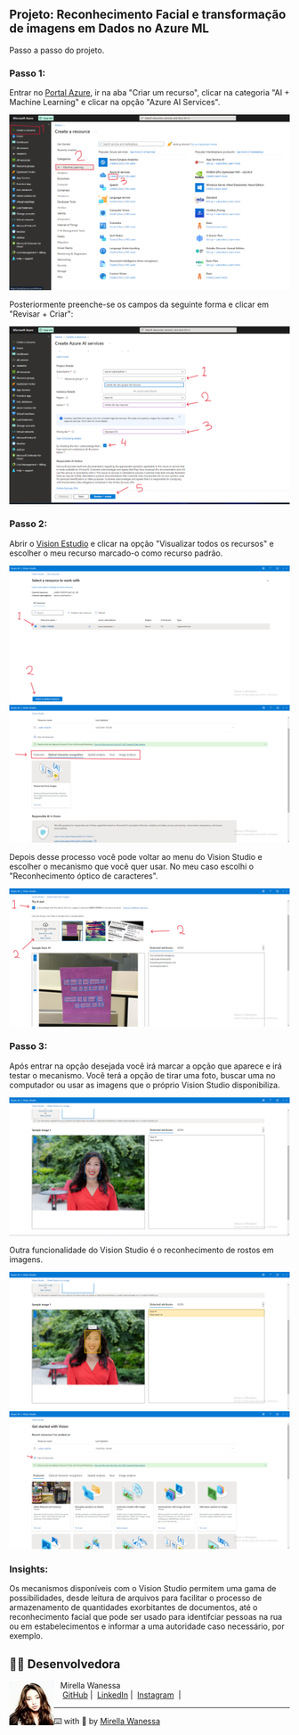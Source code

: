 ## Projeto: Reconhecimento Facial e transformação de imagens em Dados no Azure ML

Passo a passo do projeto.

### Passo 1:

Entrar no [Portal Azure](https://portal.azure.com/#home), ir na aba "Criar um recurso", clicar na categoria "AI + Machine Learning" e clicar na opção "Azure AI Services".

<img src="https://github.com/Mirellawanessa/Azure-AI-Fundamentals/blob/main/Reconhecimento-Facial-e-transformacao-de-imagens-em-Dados-no-Azure-ML/imagens/passo%201,%20parte%201.png?raw=true">

Posteriormente preenche-se os campos da seguinte forma e clicar em "Revisar + Criar":

<img src="https://github.com/Mirellawanessa/Azure-AI-Fundamentals/blob/main/Reconhecimento-Facial-e-transformacao-de-imagens-em-Dados-no-Azure-ML/imagens/passo%201,%20parte%202.png?raw=true">

### Passo 2:

Abrir o [Vision Estudio](https://portal.vision.cognitive.azure.com/gallery/featured) e clicar na opção "Visualizar todos os recursos" e escolher o meu recurso marcado-o como recurso padrão.

<img src="https://github.com/Mirellawanessa/Azure-AI-Fundamentals/blob/main/Reconhecimento-Facial-e-transformacao-de-imagens-em-Dados-no-Azure-ML/imagens/passo%202,%20parte%202.png?raw=true">


<img src="https://github.com/Mirellawanessa/Azure-AI-Fundamentals/blob/main/Reconhecimento-Facial-e-transformacao-de-imagens-em-Dados-no-Azure-ML/imagens/passo%202,%20parte%203.png?raw=true">

Depois desse processo você pode voltar ao menu do Vision Studio e escolher o mecanismo que você quer usar. No meu caso escolhi o "Reconhecimento óptico de caracteres".

<img src="https://github.com/Mirellawanessa/Azure-AI-Fundamentals/blob/main/Reconhecimento-Facial-e-transformacao-de-imagens-em-Dados-no-Azure-ML/imagens/passo%203,%20parte%201.png?raw=true">

### Passo 3:

Após entrar na opção desejada você irá marcar a opção que aparece e irá testar o mecanismo. Você terá a opção de tirar uma foto, buscar uma no computador ou usar as imagens que o próprio Vision Studio disponibiliza.

<img src="https://github.com/Mirellawanessa/Azure-AI-Fundamentals/blob/main/Reconhecimento-Facial-e-transformacao-de-imagens-em-Dados-no-Azure-ML/imagens/passo%203,%20parte%202.png?raw=true">

Outra funcionalidade do Vision Studio é o reconhecimento de rostos em imagens.

<img src="https://github.com/Mirellawanessa/Azure-AI-Fundamentals/blob/main/Reconhecimento-Facial-e-transformacao-de-imagens-em-Dados-no-Azure-ML/imagens/passo%203,%20parte%203.png?raw=true">

<img src="https://github.com/Mirellawanessa/Azure-AI-Fundamentals/blob/main/Reconhecimento-Facial-e-transformacao-de-imagens-em-Dados-no-Azure-ML/imagens/passo2,%20parte%201.png?raw=true">

### Insights:

Os mecanismos disponíveis com o Vision Studio permitem uma gama de possibilidades, desde leitura de arquivos para facilitar o processo de armazenamento de quantidades exorbitantes de documentos, até o reconhecimento facial que pode ser usado para identifciar pessoas na rua ou em estabelecimentos e informar a uma autoridade caso necessário, por exemplo.

## 👩‍💻 Desenvolvedora
   
   <p>
       <img 
         align="left" 
         width="80" 
         src="https://github.com/Mirellawanessa/DIO-Trilha-Java-Basico/blob/main/GitHub/imagens/User.jpeg?raw=true"
       />
       <p>&nbsp;&nbsp;&nbsp;Mirella Wanessa<br>
       &nbsp;&nbsp;&nbsp;
       <a href="https://github.com/Mirellawanessa">GitHub</a>&nbsp;|&nbsp;
       <a href="https://www.linkedin.com/in/mirellawanessa/">LinkedIn</a>&nbsp;|&nbsp;
       <a href="https://www.instagram.com/_mirella.page/?next=%2F">Instagram</a>
       &nbsp;|&nbsp;</p>
   </p>
   
   ---
   
   ⌨️ with 💜 by [Mirella Wanessa](https://github.com/Mirellawanessa)

